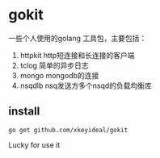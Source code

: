 # gokit

一些个人使用的golang 工具包，主要包括：

1. httpkit http短连接和长连接的客户端
2. tclog 简单的异步日志
3. mongo mongodb的连接
4. nsqdlb nsq发送方多个nsqd的负载均衡库

## install

`go get github.com/xkeyideal/gokit`

Lucky for use it